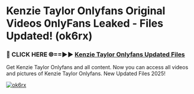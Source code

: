 # Kenzie Taylor Onlyfans Original Videos 0nlyFans Leaked - Files Updated! (ok6rx)

<h3>🔴 CLICK HERE 🌐==►► <a href="https://tinyurl.com/ehrbuxhb" rel="nofollow">Kenzie Taylor Onlyfans Updated Files</a></h3>

Get Kenzie Taylor Onlyfans and all content. Now you can access all videos and pictures of Kenzie Taylor Onlyfans. New Updated Files 2025!

[![ok6rx](https://i.imgur.com/lVYEuWS.gif)](https://tinyurl.com/ehrbuxhb)

